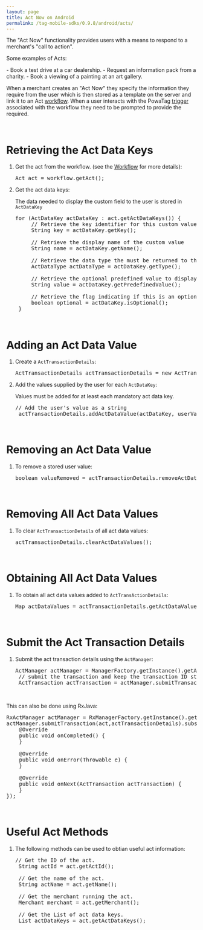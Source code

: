 ```yaml
---
layout: page
title: Act Now on Android
permalink: /tag-mobile-sdks/0.9.8/android/acts/
---
```


The "Act Now" functionality provides users with a means to respond to a merchant's "call to action".
<p>Some examples of Acts:</p>
 - Book a test drive at a car dealership.
 - Request an information pack from a charity.
 - Book a viewing of a painting at an art gallery.

When a merchant creates an "Act Now" they specify the information they require from the user which is then stored as a template on the server and link it to an Act [workflow]({{site.baseurl}}/tag-mobile-sdks/0.9.8/android/workflows).
When a user interacts with the PowaTag [trigger]({{site.baseurl}}/tag-mobile-sdks/0.9.8/android/triggers) associated with the workflow they need to be prompted to provide the required.

<br/>

# Retrieving the Act Data Keys

1. Get the act from the workflow. (see the [Workflow]({{site.baseurl}}/tag-mobile-sdks/0.9.8/android/workflows) for more details):

	<pre>Act act = workflow.getAct();</pre>

2. Get the act data keys:

	The data needed to display the custom field to the user is stored in <code>ActDataKey</code>

	<pre>for (ActDataKey actDataKey : act.getActDataKeys()) {
		// Retrieve the key identifier for this custom value
		String key = actDataKey.getKey();

		// Retrieve the display name of the custom value
		String name = actDataKey.getName();

		// Retrieve the data type the must be returned to the SDK. valid types are String, Timestamp, Email,Flag
		ActDataType actDataType = actDataKey.getType();

		// Retrieve the optional predefined value to display to the user
		String value = actDataKey.getPredefinedValue();

		// Retrieve the flag indicating if this is an optional field
		boolean optional = actDataKey.isOptional();
	}</pre>

<br/>

# Adding an Act Data Value

1. Create a <code>ActTransactionDetails</code>:

	<pre>ActTransactionDetails actTransactionDetails = new ActTransactionDetails();</pre>

2. Add the values supplied by the user for each <code>ActDataKey</code>:

	Values must be added for at least each mandatory act data key.

	<pre>// Add the user's value as a string
	actTransactionDetails.addActDataValue(actDataKey, userValueString);</pre>

<br/>

# Removing an Act Data Value

1. To remove a stored user value:

	<pre>boolean valueRemoved = actTransactionDetails.removeActDataValue(actDatakey);</pre>

<br/>

# Removing All Act Data Values

1. To clear <code>ActTransactionDetails</code> of all act data values:

	<pre>actTransactionDetails.clearActDataValues();</pre>

<br/>

# Obtaining All Act Data Values

1. To obtain all act data values added to <code>ActTransActionDetails</code>:

	<pre>Map<String, String> actDataValues = actTransactionDetails.getActDataValues();</pre>

<br/>

# Submit the Act Transaction Details

1. Submit the act transaction details using the <code>ActManager</code>:

	<pre>ActManager actManager = ManagerFactory.getInstance().getActManager();
	// submit the transaction and keep the transaction ID stored in actTransaction
	ActTransaction actTransaction = actManager.submitTransaction(act, actTransactionDetails,new PowaTagCallback&lt;ActTransaction&gt;());  </pre>  

<br/>  

This can also be done using RxJava:
	
<pre>RxActManager actManager = RxManagerFactory.getInstance().getActManager();
actManager.submitTransaction(act,actTransactionDetails).subscribe(new Subscriber&lt;ActTransaction&gt;() {
	@Override
	public void onCompleted() {
	}

	@Override
	public void onError(Throwable e) {
	}

	@Override 
	public void onNext(ActTransaction actTransaction) {
	}
});
</pre>

<br/>


# Useful Act Methods

1. The following methods can be used to obtian useful act information:

	<pre>// Get the ID of the act.
	String actId = act.getActId();

	// Get the name of the act.
	String actName = act.getName();

	// Get the merchant running the act.
	Merchant merchant = act.getMerchant();

    // Get the List of act data keys.
	List<ActDataKey> actDataKeys = act.getActDataKeys();</pre>


